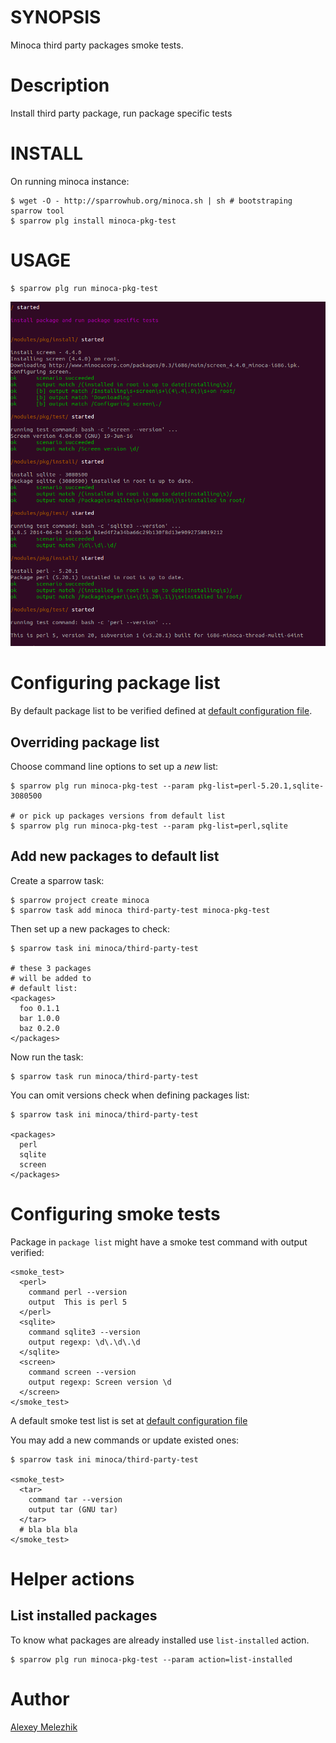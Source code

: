 # SYNOPSIS

Minoca third party packages smoke tests.

# Description

Install third party package, run package specific tests

# INSTALL

On running minoca instance:

    $ wget -O - http://sparrowhub.org/minoca.sh | sh # bootstraping sparrow tool
    $ sparrow plg install minoca-pkg-test

# USAGE

    $ sparrow plg run minoca-pkg-test

![minoca-pkg-test screen shot](https://raw.githubusercontent.com/melezhik/minoca-pkg-test/master/minoca-pkg-test.png)

# Configuring package list

By default package list to be verified defined at [default configuration file](https://github.com/melezhik/minoca-pkg-test/blob/master/suite.ini).

## Overriding package list

Choose command line options to set up a *new* list:

    $ sparrow plg run minoca-pkg-test --param pkg-list=perl-5.20.1,sqlite-3080500

    # or pick up packages versions from default list
    $ sparrow plg run minoca-pkg-test --param pkg-list=perl,sqlite 

## Add new packages to default list

Create a sparrow task:


    $ sparrow project create minoca
    $ sparrow task add minoca third-party-test minoca-pkg-test

Then set up a new packages to check:

    $ sparrow task ini minoca/third-party-test

    # these 3 packages
    # will be added to
    # default list:
    <packages>
      foo 0.1.1
      bar 1.0.0  
      baz 0.2.0
    </packages>

Now run the task:
    
    $ sparrow task run minoca/third-party-test

You can omit versions check when defining packages list:

    $ sparrow task ini minoca/third-party-test

    <packages>
      perl
      sqlite
      screen
    </packages>

# Configuring smoke tests

Package in `package list` might have a smoke test command with output verified:


    <smoke_test>
      <perl>
        command perl --version
        output  This is perl 5
      </perl>
      <sqlite>
        command sqlite3 --version
        output regexp: \d\.\d\.\d
      </sqlite>
      <screen>
        command screen --version
        output regexp: Screen version \d
      </screen>
    </smoke_test>

A default smoke test list is set at [default configuration file](https://github.com/melezhik/minoca-pkg-test/blob/master/suite.ini)
    
You may add a new commands or update existed ones:

    $ sparrow task ini minoca/third-party-test

    <smoke_test>
      <tar>
        command tar --version
        output tar (GNU tar)    
      </tar>
      # bla bla bla
    </smoke_test>

# Helper actions

## List installed packages

To know what packages are already installed use `list-installed` action.

    $ sparrow plg run minoca-pkg-test --param action=list-installed


# Author

[Alexey Melezhik](mailto:melezhik@gmail.com)  

  
